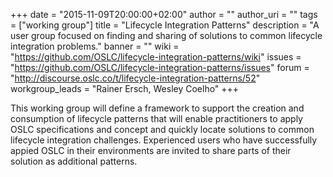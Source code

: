 +++
date = "2015-11-09T20:00:00+02:00"
author = ""
author_uri = ""
tags = ["working group"]
title = "Lifecycle Integration Patterns"
description = "A user group focused on finding and sharing of solutions to common lifecycle integration problems."
banner = ""
wiki = "https://github.com/OSLC/lifecycle-integration-patterns/wiki"
issues = "https://github.com/OSLC/lifecycle-integration-patterns/issues"
forum = "http://discourse.oslc.co/t/lifecycle-integration-patterns/52"
workgroup_leads = "Rainer Ersch, Wesley Coelho"
+++

This working group will define a framework to support the creation and consumption of lifecycle patterns that will enable practitioners to apply OSLC specifications and concept and quickly locate solutions to common lifecycle integration challenges.
Experienced users who have successfully appied OSLC in their environments are invited to share parts of their solution as additional patterns.
